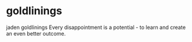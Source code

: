 # goldlinings
jaden goldlinings
Every disappointment is a potential - to learn and create an even better outcome.
